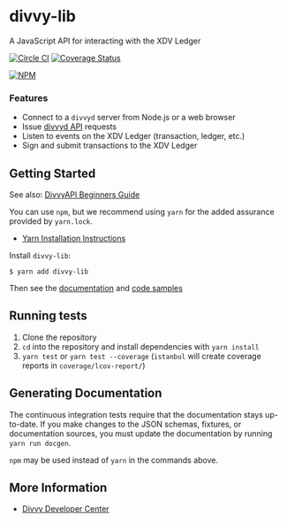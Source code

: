 # divvy-lib

A JavaScript API for interacting with the XDV Ledger

[![Circle CI](https://circleci.com/gh/divvy/divvy-lib/tree/develop.svg?style=svg)](https://circleci.com/gh/divvy/divvy-lib/tree/develop) [![Coverage Status](https://coveralls.io/repos/divvy/divvy-lib/badge.png?branch=develop)](https://coveralls.io/r/divvy/divvy-lib?branch=develop)

[![NPM](https://nodei.co/npm/divvy-lib.png)](https://www.npmjs.org/package/divvy-lib)

### Features

+ Connect to a `divvyd` server from Node.js or a web browser
+ Issue [divvyd API](https://divvy.com/build/divvyd-apis/) requests
+ Listen to events on the XDV Ledger (transaction, ledger, etc.)
+ Sign and submit transactions to the XDV Ledger

## Getting Started

See also: [DivvyAPI Beginners Guide](https://divvy.com/build/divvyapi-beginners-guide/)

You can use `npm`, but we recommend using `yarn` for the added assurance provided by `yarn.lock`.

+ [Yarn Installation Instructions](https://yarnpkg.com/en/docs/install)

Install `divvy-lib`:
```
$ yarn add divvy-lib
```

Then see the [documentation](https://github.com/xdv/divvy-lib/blob/develop/docs/index.md) and [code samples](https://github.com/xdv/divvy-lib/tree/develop/docs/samples)

## Running tests

1. Clone the repository
2. `cd` into the repository and install dependencies with `yarn install`
3. `yarn test` or `yarn test --coverage` (`istanbul` will create coverage reports in `coverage/lcov-report/`)

## Generating Documentation

The continuous integration tests require that the documentation stays up-to-date. If you make changes to the JSON schemas, fixtures, or documentation sources, you must update the documentation by running `yarn run docgen`.

`npm` may be used instead of `yarn` in the commands above.

## More Information

+ [Divvy Developer Center](https://divvy.com/build/)
